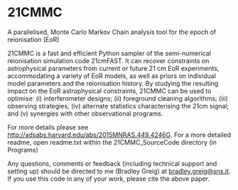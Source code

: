 # 21CMMC
A parallelised, Monte Carlo Markov Chain analysis tool for the epoch of reionisation (EoR)

21CMMC is a fast and efficient Python sampler of the semi-numerical reionisation simulation code 21cmFAST. It 
can recover constraints on astrophysical parameters from current or future 21 cm EoR experiments, accommodating 
a variety of EoR models, as well as priors on individual model parameters and the reionisation history. 
By studying the resulting impact on the EoR astrophysical constraints, 21CMMC can be used to optimise: (i) 
interferometer designs; (ii) foreground cleaning algorithms; (iii) observing strategies; (iv) alternate statistics 
characterising the 21cm signal; and (v) synergies with other observational programs. 

For more details please see http://adsabs.harvard.edu/abs/2015MNRAS.449.4246G. For a more detailed readme, open readme.txt
within the 21CMMC_SourceCode directory (in Programs)

Any questions, comments or feedback (including technical support and setting up) should be directed 
to me (Bradley Greig) at bradley.greig@sns.it. If you use this code in any of your work, please cite
the above paper. 
